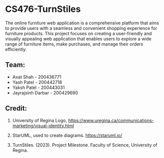 # CS476-TurnStiles
The online furniture web application is a comprehensive platform that aims to provide users with a seamless and convenient shopping experience for furniture products. This project focuses on creating a user-friendly and visually appealing web application that enables users to explore a wide range of furniture items, make purchases, and manage their orders efficiently.


## Team:

* Axat Shah - 200436771
* Yash Patel - 200442718
* Yaksh Patel - 200443031
* Jayrajsinh Darbar -  200429690

## Credit: 
1)	University of Regina Logo, 
https://www.uregina.ca/communications-marketing/visual-identity.html

2)	StarUML, used to create diagrams.
https://staruml.io/

3)	TurnStiles. (2023). Project Milestone. Faculty of Science, University of Regina. 

